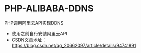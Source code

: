 # PHP-ALIBABA-DDNS
PHP调用阿里云API实现DDNS
- 使用之前自行安装阿里云API
- CSDN文章地址：https://blog.csdn.net/qq_20662097/article/details/94741891
